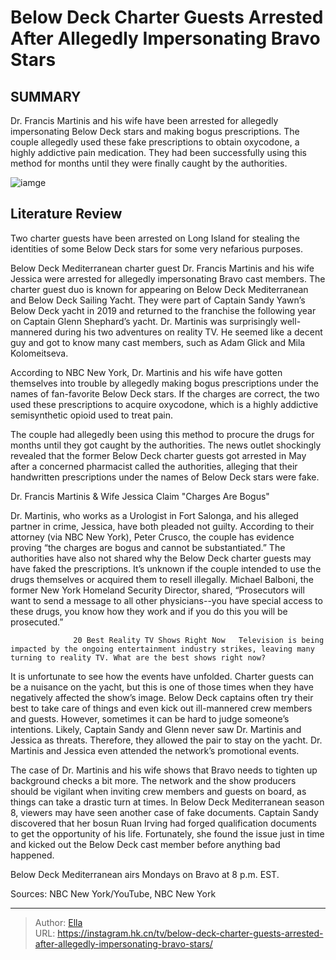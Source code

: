 # Below Deck Charter Guests Arrested After Allegedly Impersonating Bravo Stars


## SUMMARY 



  Dr. Francis Martinis and his wife have been arrested for allegedly impersonating Below Deck stars and making bogus prescriptions.   The couple allegedly used these fake prescriptions to obtain oxycodone, a highly addictive pain medication.   They had been successfully using this method for months until they were finally caught by the authorities.  

![iamge](https://static1.srcdn.com/wordpress/wp-content/uploads/2023/12/below-deck-charter-guests-arrested-after-allegedly-impersonating-bravo-stars.jpg)

## Literature Review
Two charter guests have been arrested on Long Island for stealing the identities of some Below Deck stars for some very nefarious purposes.




Below Deck Mediterranean charter guest Dr. Francis Martinis and his wife Jessica were arrested for allegedly impersonating Bravo cast members. The charter guest duo is known for appearing on Below Deck Mediterranean and Below Deck Sailing Yacht. They were part of Captain Sandy Yawn’s Below Deck yacht in 2019 and returned to the franchise the following year on Captain Glenn Shephard’s yacht. Dr. Martinis was surprisingly well-mannered during his two adventures on reality TV. He seemed like a decent guy and got to know many cast members, such as Adam Glick and Mila Kolomeitseva.




According to NBC New York, Dr. Martinis and his wife have gotten themselves into trouble by allegedly making bogus prescriptions under the names of fan-favorite Below Deck stars. If the charges are correct, the two used these prescriptions to acquire oxycodone, which is a highly addictive semisynthetic opioid used to treat pain.


 

The couple had allegedly been using this method to procure the drugs for months until they got caught by the authorities. The news outlet shockingly revealed that the former Below Deck charter guests got arrested in May after a concerned pharmacist called the authorities, alleging that their handwritten prescriptions under the names of Below Deck stars were fake.


 Dr. Francis Martinis &amp; Wife Jessica Claim &#34;Charges Are Bogus&#34; 
          




Dr. Martinis, who works as a Urologist in Fort Salonga, and his alleged partner in crime, Jessica, have both pleaded not guilty. According to their attorney (via NBC New York), Peter Crusco, the couple has evidence proving “the charges are bogus and cannot be substantiated.” The authorities have also not shared why the Below Deck charter guests may have faked the prescriptions. It’s unknown if the couple intended to use the drugs themselves or acquired them to resell illegally. Michael Balboni, the former New York Homeland Security Director, shared, “Prosecutors will want to send a message to all other physicians--you have special access to these drugs, you know how they work and if you do this you will be prosecuted.”

                  20 Best Reality TV Shows Right Now   Television is being impacted by the ongoing entertainment industry strikes, leaving many turning to reality TV. What are the best shows right now?    

It is unfortunate to see how the events have unfolded. Charter guests can be a nuisance on the yacht, but this is one of those times when they have negatively affected the show’s image. Below Deck captains often try their best to take care of things and even kick out ill-mannered crew members and guests. However, sometimes it can be hard to judge someone’s intentions. Likely, Captain Sandy and Glenn never saw Dr. Martinis and Jessica as threats. Therefore, they allowed the pair to stay on the yacht. Dr. Martinis and Jessica even attended the network’s promotional events.




The case of Dr. Martinis and his wife shows that Bravo needs to tighten up background checks a bit more. The network and the show producers should be vigilant when inviting crew members and guests on board, as things can take a drastic turn at times. In Below Deck Mediterranean season 8, viewers may have seen another case of fake documents. Captain Sandy discovered that her bosun Ruan Irving had forged qualification documents to get the opportunity of his life. Fortunately, she found the issue just in time and kicked out the Below Deck cast member before anything bad happened.



Below Deck Mediterranean airs Mondays on Bravo at 8 p.m. EST.




Sources: NBC New York/YouTube, NBC New York



---

> Author: [Ella](https://instagram.hk.cn/)  
> URL: https://instagram.hk.cn/tv/below-deck-charter-guests-arrested-after-allegedly-impersonating-bravo-stars/  

